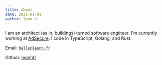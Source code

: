 ```yaml
---
title: About
date: 2021-01-01
author: leon h
---
```


I am an architect (as in, buildings) turned software engineer. I'm currently working at [AdSecure](https://www.adsecure.com/). I code in TypeScript, Golang, and Rust.

Email: <a href="mailto:hello@leonh.fr" rel="me">`hello@leonh.fr`</a>

Github: [leonhfr](https://github.com/leonhfr)
